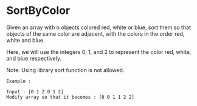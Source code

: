 # SortByColor

Given an array with n objects colored red, white or blue, sort them so that objects of the same color are adjacent,
with the colors in the order red, white and blue.

Here, we will use the integers 0, 1, and 2 to represent the color red, white, and blue respectively.

Note: Using library sort function is not allowed.
```
Example :

Input : [0 1 2 0 1 2]
Modify array so that it becomes : [0 0 1 1 2 2]
```
